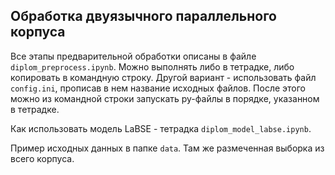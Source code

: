 ## Обработка двуязычного параллельного корпуса

Все этапы предварительной обработки описаны в файле `diplom_preprocess.ipynb`. 
Можно выполнять либо в тетрадке, либо копировать в командную строку. 
Другой вариант - использовать файл `config.ini`, прописав в нем название исходных 
файлов. После этого можно из командной строки запускать py-файлы в порядке,
указанном в тетрадке.

Как использовать модель LaBSE - тетрадка `diplom_model_labse.ipynb`.

Пример исходных данных в папке `data`. Там же размеченная выборка из всего корпуса.